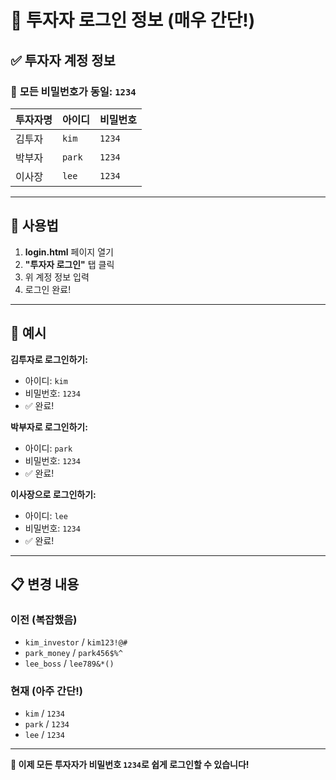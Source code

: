 # 🔐 투자자 로그인 정보 (매우 간단!)

## ✅ 투자자 계정 정보

### 🚀 **모든 비밀번호가 동일: `1234`**

| 투자자명 | 아이디 | 비밀번호 |
|---------|--------|----------|
| 김투자 | `kim` | `1234` |
| 박부자 | `park` | `1234` |
| 이사장 | `lee` | `1234` |

---

## 📱 사용법

1. **login.html** 페이지 열기
2. **"투자자 로그인"** 탭 클릭
3. 위 계정 정보 입력
4. 로그인 완료!

---

## 🔧 예시

**김투자로 로그인하기:**
- 아이디: `kim`
- 비밀번호: `1234`
- ✅ 완료!

**박부자로 로그인하기:**
- 아이디: `park` 
- 비밀번호: `1234`
- ✅ 완료!

**이사장으로 로그인하기:**
- 아이디: `lee`
- 비밀번호: `1234`
- ✅ 완료!

---

## 📋 변경 내용

### 이전 (복잡했음)
- `kim_investor` / `kim123!@#`
- `park_money` / `park456$%^`
- `lee_boss` / `lee789&*()`

### 현재 (아주 간단!)
- `kim` / `1234`
- `park` / `1234`
- `lee` / `1234`

---

**🎉 이제 모든 투자자가 비밀번호 `1234`로 쉽게 로그인할 수 있습니다!**